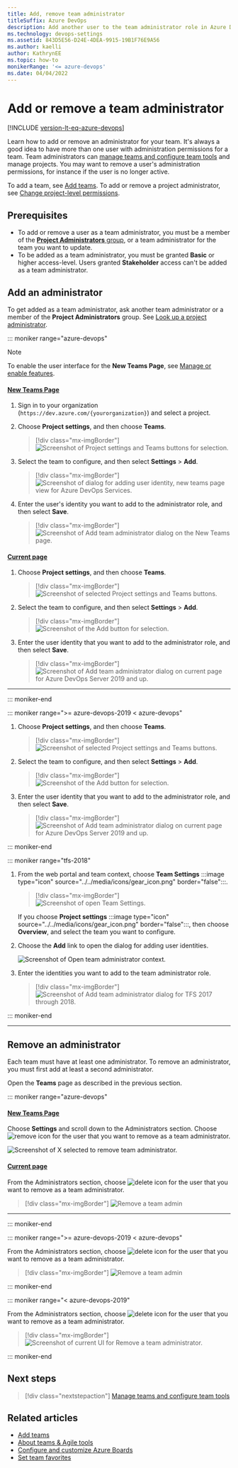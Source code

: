 ```yaml
---
title: Add, remove team administrator 
titleSuffix: Azure DevOps
description: Add another user to the team administrator role in Azure DevOps.  
ms.technology: devops-settings
ms.assetid: 843D5E56-D24E-4DEA-9915-19B1F76E9A56
ms.author: kaelli
author: KathrynEE
ms.topic: how-to
monikerRange: '<= azure-devops'
ms.date: 04/04/2022
---
```


# Add or remove a team administrator 

[!INCLUDE [version-lt-eq-azure-devops](../../includes/version-lt-eq-azure-devops.md)]


<a id="add-team-admin">  </a>  

Learn how to add or remove an administrator for your team. It's always a good idea to have more than one user with administration permissions for a team. Team administrators can [manage teams and configure team tools](manage-teams.md) and manage projects. You may want to remove a user's administration permissions, for instance if the user is no longer active. 

To add a team, see [Add teams](add-teams.md). To add or remove a project administrator, see [Change project-level permissions](../security/change-project-level-permissions.md).

<a name="permissions"></a>

## Prerequisites

- To add or remove a user as a team administrator, you must be a member of the [**Project Administrators** group](../security/change-project-level-permissions.md), or a team administrator for the team you want to update.
- To be added as a team administrator, you must be granted **Basic** or higher access-level. Users granted **Stakeholder** access can't be added as a team administrator. 

<a id="open-admin-context">  </a>

## Add an administrator

To get added as a team administrator, ask another team administrator or a member of the **Project Administrators** group. See [Look up a project administrator](../security/look-up-project-administrators.md).

::: moniker range="azure-devops"

> [!NOTE]   
> To enable the user interface for the **New Teams Page**, see [Manage or enable features](../../project/navigation/preview-features.md).

#### [New Teams Page](#tab/preview-page) 

1. Sign in to your organization (```https://dev.azure.com/{yourorganization}```) and select a project.
2. Choose **Project settings**, and then choose **Teams**. 
    
	> [!div class="mx-imgBorder"]
    > ![Screenshot of Project settings and Teams buttons for selection.](media/shared/open-project-settings-teams-preview.png)

3. Select the team to configure, and then select **Settings** > **Add**. 

	> [!div class="mx-imgBorder"]
	> ![Screenshot of dialog for adding user identity, new teams page view for Azure DevOps Services.](media/add-team-admin/settings-add-team-administrator-preview.png)  

3. Enter the user's identity you want to add to the administrator role, and then select **Save**.     
	    
	> [!div class="mx-imgBorder"]
	> ![Screenshot of Add team administrator dialog on the New Teams page.](media/add-team-admin/add-team-administrator-dialog-preview.png)

#### [Current page](#tab/current-page) 

1. Choose **Project settings**, and then choose **Teams**. 

	> [!div class="mx-imgBorder"]
    > ![Screenshot of selected Project settings and Teams buttons.](media/shared/open-project-settings-team-new-nav.png)

2. Select the team to configure, and then select **Settings** > **Add**. 

	> [!div class="mx-imgBorder"]
	> ![Screenshot of the Add button for selection.](media/add-team-admin/settings-add-team-administrator.png)  

3. Enter the user identity that you want to add to the administrator role, and then select **Save**.     
	    
	> [!div class="mx-imgBorder"]
	> ![Screenshot of Add team administrator dialog on current page for Azure DevOps Server 2019 and up.](media/add-team-admin/add-administrators-dialog.png)

***

::: moniker-end


::: moniker range=">= azure-devops-2019 < azure-devops"

1. Choose **Project settings**, and then choose **Teams**. 

	> [!div class="mx-imgBorder"]
    > ![Screenshot of selected Project settings and Teams buttons.](media/shared/open-project-settings-team-new-nav.png)

2. Select the team to configure, and then select **Settings** > **Add**. 

	> [!div class="mx-imgBorder"]
	> ![Screenshot of the Add button for selection.](media/add-team-admin/settings-add-team-administrator.png)  

3. Enter the user identity that you want to add to the administrator role, and then select **Save**.     
	    
	> [!div class="mx-imgBorder"]
	> ![Screenshot of Add team administrator dialog on current page for Azure DevOps Server 2019 and up.](media/add-team-admin/add-administrators-dialog.png)

::: moniker-end

::: moniker range="tfs-2018"

1. From the web portal and team context, choose **Team Settings** :::image type="icon" source="../../media/icons/gear_icon.png" border="false":::.

	> [!div class="mx-imgBorder"]  
	> ![Screenshot of open Team Settings.](media/add-team-admin/open-team-settings-horz.png)

	If you choose **Project settings** :::image type="icon" source="../../media/icons/gear_icon.png" border="false":::, then choose **Overview**, and select the team you want to configure.   

2. Choose the **Add** link to open the dialog for adding user identities.  

	![Screenshot of Open team administrator context.](media/add-team/admin-link.png)  
   
3. Enter the identities you want to add to the team administrator role.   

	> [!div class="mx-imgBorder"]
	> ![Screenshot of Add team administrator dialog for TFS 2017 through 2018.](media/add-team-admin/add-team-admin-dialog.png)
   
::: moniker-end     


* * *

<a id="remove-admin">  </a>

## Remove an administrator

Each team must have at least one administrator. To remove an administrator, you must first add at least a second administrator. 

Open the **Teams** page as described in the previous section.

::: moniker range="azure-devops" 

#### [New Teams Page](#tab/preview-page) 
 
Choose **Settings** and scroll down to the Administrators section. Choose ![remove icon](../../media/icons/remove-icon.png) for the user that you want to remove as a team administrator. 

![Screenshot of X selected to remove team administrator.](media/add-team-admin/remove-admin-new-ui-page.png)


#### [Current page](#tab/current-page) 

From the Administrators section, choose ![delete icon](../../media/icons/delete-icon.png) for the user that you want to remove as a team administrator. 

> [!div class="mx-imgBorder"]
> ![Remove a team admin](media/add-team-admin/remove-admin-prev-ui.png)  

* * *
 
::: moniker-end

::: moniker range=">= azure-devops-2019 < azure-devops"

From the Administrators section, choose ![delete icon](../../media/icons/delete-icon.png) for the user that you want to remove as a team administrator. 

> [!div class="mx-imgBorder"]
> ![Remove a team admin](media/add-team-admin/remove-admin-prev-ui.png)  

::: moniker-end

::: moniker range="< azure-devops-2019" 

From the Administrators section, choose ![delete icon](../../media/icons/delete-icon.png) for the user that you want to remove as a team administrator. 

> [!div class="mx-imgBorder"]
> ![Screenshot of current UI for Remove a team administrator.](media/add-team-admin/remove-admin-prev-ui.png)

::: moniker-end

## Next steps  

> [!div class="nextstepaction"]
> [Manage teams and configure team tools](manage-teams.md) 

## Related articles

- [Add teams](add-teams.md)  
- [About teams & Agile tools](../../organizations/settings/about-teams-and-settings.md)
- [Configure and customize Azure Boards](../../boards/configure-customize.md)
- [Set team favorites](../../project/navigation/set-favorites.md)

